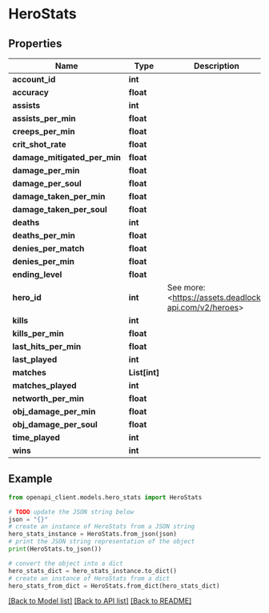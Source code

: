 # HeroStats


## Properties

Name | Type | Description | Notes
------------ | ------------- | ------------- | -------------
**account_id** | **int** |  | 
**accuracy** | **float** |  | 
**assists** | **int** |  | 
**assists_per_min** | **float** |  | 
**creeps_per_min** | **float** |  | 
**crit_shot_rate** | **float** |  | 
**damage_mitigated_per_min** | **float** |  | 
**damage_per_min** | **float** |  | 
**damage_per_soul** | **float** |  | 
**damage_taken_per_min** | **float** |  | 
**damage_taken_per_soul** | **float** |  | 
**deaths** | **int** |  | 
**deaths_per_min** | **float** |  | 
**denies_per_match** | **float** |  | 
**denies_per_min** | **float** |  | 
**ending_level** | **float** |  | 
**hero_id** | **int** | See more: &lt;https://assets.deadlock-api.com/v2/heroes&gt; | 
**kills** | **int** |  | 
**kills_per_min** | **float** |  | 
**last_hits_per_min** | **float** |  | 
**last_played** | **int** |  | 
**matches** | **List[int]** |  | 
**matches_played** | **int** |  | 
**networth_per_min** | **float** |  | 
**obj_damage_per_min** | **float** |  | 
**obj_damage_per_soul** | **float** |  | 
**time_played** | **int** |  | 
**wins** | **int** |  | 

## Example

```python
from openapi_client.models.hero_stats import HeroStats

# TODO update the JSON string below
json = "{}"
# create an instance of HeroStats from a JSON string
hero_stats_instance = HeroStats.from_json(json)
# print the JSON string representation of the object
print(HeroStats.to_json())

# convert the object into a dict
hero_stats_dict = hero_stats_instance.to_dict()
# create an instance of HeroStats from a dict
hero_stats_from_dict = HeroStats.from_dict(hero_stats_dict)
```
[[Back to Model list]](../README.md#documentation-for-models) [[Back to API list]](../README.md#documentation-for-api-endpoints) [[Back to README]](../README.md)


